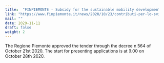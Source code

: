 ```yaml
---
title:  "FINPIEMONTE - Subsidy for the sustainable mobility development of Piedmontese citizenship"
link: "https://www.finpiemonte.it/news/2020/10/23/contributi-per-lo-sviluppo-della-mobilit%C3%A0-sostenibile-dei-cittadini-piemontesi"
mail: ""
date: 2020-11-11
draft: false
weight: 2
---
```


The Regione Piemonte approved the tender through the decree n.564 of October 21st 2020. The start for presenting applications is at 9.00 on October 28th 2020.
